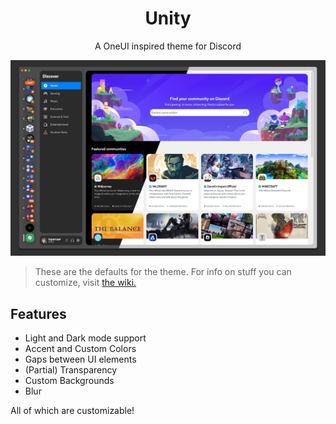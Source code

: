 <h1 align=center>Unity</h1>

<p align=center>A OneUI inspired theme for Discord</p>

![Unity default preview](./assets/screenshots/unity_main.png)
> These are the defaults for the theme. For info on stuff you can customize, visit [the wiki.](https://github.com/joshuah345/Discord-Stuff/wiki/Themes)

## Features

- Light and Dark mode support
- Accent and Custom Colors
- Gaps between UI elements
- (Partial) Transparency
- Custom Backgrounds
- Blur
  
All of which are customizable!
